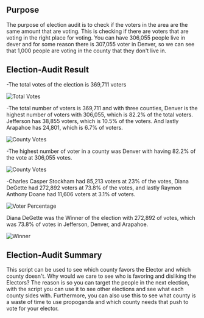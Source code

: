 ## Purpose ##

The purpose of election audit is to check if the voters in the area are the same amount that are voting. This is checking if there are voters that are voting in the right place for voting. You can have 306,055 people live in dever and for some reason there is 307,055 voter in Denver, so we can see that 1,000 people are voting in the county that they don't live in.



## Election-Audit Result ##

-The total votes of the election is 369,711 voters

![Total Votes](https://user-images.githubusercontent.com/100543143/158038277-7d2c3185-ee6c-4edb-b106-6784939da834.png)


-The total number of voters is 369,711 and with three counties, Denver is the highest number of voters with 306,055, which is 82.2% of the total voters. Jefferson has 38,855 voters, which is 10.5% of the voters. And lastly Arapahoe has 24,801, which is 6.7% of voters.

![County Votes](https://user-images.githubusercontent.com/100543143/158038305-9946a11a-04a9-435e-8cd6-533fd43557bd.png)


-The highest number of voter in a county was Denver with having 82.2% of the vote at 306,055 votes.

![County Votes](https://user-images.githubusercontent.com/100543143/158038743-894d1abb-bf3d-428b-906e-7bddc7f07658.png)


-Charles Casper Stockham had 85,213 voters at 23% of the votes, Diana DeGette had 272,892 voters at 73.8% of the votes, and lastly Raymon Anthony Doane had 11,606 voters at 3.1% of voters.

![Voter Percentage](https://user-images.githubusercontent.com/100543143/158038761-28be80a2-120e-4754-880e-43b04f9c6b90.png)


Diana DeGette was the Winner of the election with 272,892 of votes, which was 73.8% of votes in Jefferson, Denver, and Arapahoe.

![Winner](https://user-images.githubusercontent.com/100543143/158038882-ef40781f-8146-4cc9-9bab-19d6c2163117.png)



## Election-Audit Summary ##

This script can be used to see which county favors the Elector and which county doesn't. Why would we care to see who is favoring and disliking the Electors? The reason is so you can target the people in the next election, with the script you can use it to see other elections and see what each county sides with. Furthermore, you can also use this to see what county is a waste of time to use propoganda and which county needs that push to vote for your elector.


